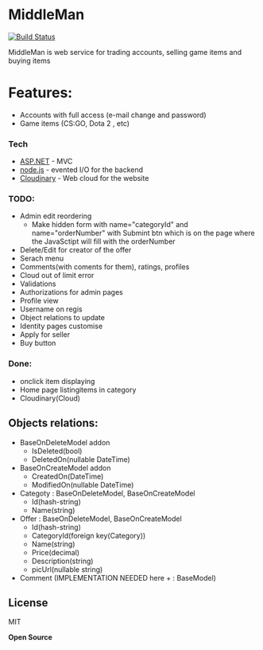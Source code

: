 # MiddleMan


[![Build Status](https://travis-ci.org/joemccann/dillinger.svg?branch=master)](https://travis-ci.org/joemccann/dillinger)

MiddleMan is web service for trading accounts, selling game items and buying items
# Features:
  - Accounts with full access (e-mail change and password)
  - Game items (CS:GO, Dota 2 , etc)



### Tech

* [ASP.NET] - MVC
* [node.js] - evented I/O for the backend
* [Cloudinary] - Web cloud for the website

### TODO:

 * Admin edit reordering
    * Make hidden form with name="categoryId" and name="orderNumber" with Submint btn which is on the page where the JavaSctipt will fill with the orderNumber
 * Delete/Edit for creator of the offer
 * Serach menu
 * Comments(with coments for them), ratings, profiles
 * Cloud out of limit error
 * Validations
 * Authorizations for admin pages
 * Profile view
 * Username on regis
 * Object relations to update
 * Identity pages customise
 * Apply for seller
 * Buy button
 
 ### Done:
 * onclick item displaying
 * Home page listingitems in category
 * Cloudinary(Cloud)
 
 ## Objects relations:
* BaseOnDeleteModel addon
    * IsDeleted(bool)
    * DeletedOn(nullable DateTime)
* BaseOnCreateModel addon
    * CreatedOn(DateTime)
    * ModifiedOn(nullable DateTime)
* Categoty : BaseOnDeleteModel, BaseOnCreateModel
    * Id(hash-string)
    * Name(string)
* Offer : BaseOnDeleteModel, BaseOnCreateModel
    * Id(hash-string)
    * CategoryId(foreign key(Category))
    * Name(string)
    * Price(decimal)
    * Description(string)
    * picUrl(nullable string)
* Comment (IMPLEMENTATION NEEDED here + : BaseModel)

License
----

MIT


**Open Source**

   [node.js]: <http://nodejs.org>
   [ASP.NET]: <https://dotnet.microsoft.com/apps/aspnet>
   [Cloudinary]: <https://cloudinary.com/documentation/dotnet_integration>
